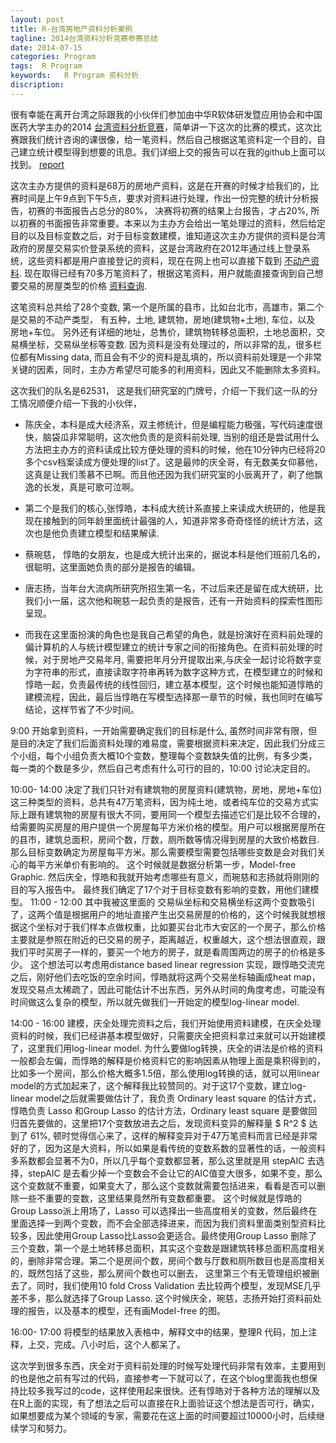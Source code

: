 ```yaml
---
layout: post
title: R-台湾房地产资料分析案例
tagline: 2014台湾资料分析竞赛参赛总结
date: 2014-07-15
categories: Program
tags:  R Program
keywords:   R Program 资料分析
discription: 
---
```


   很有幸能在离开台湾之际跟我的小伙伴们参加由中华R软体研发暨应用协会和中国医药大学主办的2014 [台湾资料分析竞赛][compete]，简单讲一下这次的比赛的模式，这次比赛跟我们统计咨询的课很像，给一笔资料，然后自己根据这笔资料定一个目的，自己建立统计模型得到想要的讯息。我们详细上交的报告可以在我的github上面可以找到。 [report][]

   这次主办方提供的资料是68万的房地产资料，这是在开赛的时候才给我们的，比赛时间是上午9点到下午5点，要求对资料进行处理，作出一份完整的统计分析报告，初赛的书面报告占总分的80%， 决赛将初赛的结果上台报告，才占20%, 所以初赛的书面报告非常重要。本来以为主办方会给出一笔处理过的资料，然后给定目的以及目标变数之后，对于目标变数建模，谁知道这次主办方提供的资料是台湾政府的房屋交易实价登录系统的资料，这是台湾政府在2012年通过线上登录系统，这些资料都是用户直接登记的资料，现在在网上也可以直接下载到 [不动产资料][data]. 现在取得已经有70多万笔资料了，根据这笔资料，用户就能直接查询到自己想要交易的房屋类型的价格 [资料查询][search].

   这笔资料总共给了28个变数, 第一个是所属的县市，比如台北市，高雄市，第二个是交易的不动产类型， 有五种，土地, 建筑物，房地(建筑物+土地), 车位，以及 房地+车位。 另外还有详细的地址，总售价，建筑物转移总面积，土地总面积，交易横坐标，交易纵坐标等变数. 因为资料是没有处理过的，所以非常的乱，很多栏位都有Missing data, 而且会有不少的资料是乱填的，所以资料前处理是一个非常关键的因素，同时，主办方希望尽可能多的利用资料，因此又不能删除太多资料。

这次我们的队名是62531， 这是我们研究室的门牌号，介绍一下我们这一队的分工情况顺便介绍一下我的小伙伴，

* 陈庆全，本科是成大经济系，双主修统计，但是编程能力极强，写代码速度很快，脑袋瓜非常聪明，这次他负责的是资料前处理, 当别的组还是尝试用什么方法把主办方的资料读成比较方便处理的资料的时候，他在10分钟内已经将20多个csv档案读成方便处理的list了。这是最帅的庆全哥，有无数美女仰慕他，这真是让我们羡慕不已啊。而且他还因为我们研究室的小辰离开了，剃了他飘逸的长发，真是可歌可泣啊。

* 第二个是我们的核心,张惇皓，本科成大统计系直接上来读成大统研的，他是我现在接触到的同年龄里面统计最强的人，知道非常多奇奇怪怪的统计方法，这次也是他负责建立模型和结果解读.


* 蔡琬慈， 惇皓的女朋友，也是成大统计出来的，据说本科是他们班前几名的，很聪明，这里面她负责的部分是报告的编辑。 

* 唐志扬，当年台大流病所研究所招生第一名，不过后来还是留在成大统研，比我们小一届，这次他和琬慈一起负责的是报告，还有一开始资料的探索性图形呈现。

* 而我在这里面扮演的角色也是我自己希望的角色，就是扮演好在资料前处理的偏计算机的人与统计模型建立的统计专家之间的衔接角色。在资料前处理的时候，对于房地产交易年月, 需要把年月分开提取出来,与庆全一起讨论将数字变为字符串的形式，直接读取字符串再转为数字这种方式，在模型建立的时候和惇皓一起，负责最传统的线性回归，建立基本模型，这个时候也能知道惇皓的建模流程，因此，最后当惇皓在写模型选择那一章节的时候，我也同时在编写结论，这样节省了不少时间。

9:00 开始拿到资料，一开始需要确定我们的目标是什么, 虽然时间非常有限，但是目的决定了我们后面资料处理的难易度，需要根据资料来决定，因此我们分成三个小组，每个小组负责大概10个变数，整理每个变数缺失值的比例，有多少类，每一类的个数是多少，然后自己考虑有什么可行的目的，10:00 讨论决定目的。

10:00- 14:00 决定了我们只针对有建筑物的房屋资料(建筑物，房地，房地+车位)这三种类型的资料，总共有47万笔资料，因为纯土地，或者纯车位的交易方式实际上跟有建筑物的房屋有很大不同，要用同一个模型去描述它们是比较不合理的，给需要购买房屋的用户提供一个房屋每平方米价格的模型。用户可以根据房屋所在的县市，建筑总面积，房间个数，厅数，厕所数等情况得到房屋的大致价格数目. 那么目标变数确定为房屋每平方米。那么需要模型需要包括哪些变数是会对我们关心的每平方米单价有影响的。 这个时候就是数据分析第一步，Model-free Graphic. 然后庆全，惇皓和我就开始考虑哪些有意义，而琬慈和志扬就将刚刚的目的写入报告中。 最终我们确定了17个对于目标变数有影响的变数，用他们建模型。 11:00 - 12:00 其中我被这里面的 交易纵坐标和交易横坐标这两个变数吸引了，这两个值是根据用户的地址直接产生出交易房屋的价格的，这个时候我就想根据这个坐标对于我们样本点做权重，比如要买台北市大安区的一个房子，那么价格主要就是参照在附近的已交易的房子，距离越近，权重越大，这个想法很直观，跟我们平时买房子一样的，要买一个地方的房子，就是看周围两边的房子的价格是多少。 这个想法可以考虑用distance based linear regression 实现，跟惇皓交流完之后，刚好他们去吃饭的空余时间，惇皓就将这两个交易坐标轴画成heat map，发现交易点太稀疏了，因此可能估计不出东西，另外从时间的角度考虑，可能没有时间做这么复杂的模型，所以就先做我们一开始定的模型log-linear model.

14:00 - 16:00 建模，庆全处理完资料之后，我们开始使用资料建模，在庆全处理资料的时候，我们已经讲基本模型做好，只需要庆全把资料拿过来就可以开始建模了，这里我们用log-linear model. 为什么要做log转换，庆全的讲法是价格的资料一般都会左偏，而惇皓的解释是价格资料它的影响因素从物理上面是乘积得到的，比如多一个房间，那么价格大概多1.5倍，那么使用log转换的话，就可以用linear model的方式加起来了，这个解释我比较赞同的。对于这17个变数，建立log-linear model之后就需要做估计了，我负责 Ordinary least square 的估计方式，惇皓负责 Lasso 和Group Lasso 的估计方法，Ordinary least square 是要做回归首先要做的，这里把17个变数放进去之后，发现资料变异的解释量 $ R^2 $ 达到了 61\%, 顿时觉得信心来了，这样的解释变异对于47万笔资料而言已经是非常好的了，因为这是大资料，所以如果是看传统的变数系数的显著性的话，一般资料多系数都会显著不为0，所以几乎每个变数都显著，那么这里就是用 stepAIC 去选择，stepAIC 是去看少掉一个变数会不会让它的AIC值变大很多，如果不变，那么这个变数就不重要，如果变大了，那么这个变数就需要包括进来，看看是否可以删除一些不重要的变数，这里结果竟然所有变数都重要。 这个时候就是惇皓的Group Lasso派上用场了，Lasso 可以选择出一些高度相关的变数，然后最终在里面选择一到两个变数，而不会全部选择进来，而因为我们资料里面类别型资料比较多，因此使用Group Lasso比Lasso会更适合。最终使用Group Lasso 删除了三个变数，第一个是土地转移总面积，其实这个变数是跟建筑转移总面积高度相关的，删除非常合理。第二个是房间个数，房间个数与厅数和厕所数目也是高度相关的，既然包括了这些，那么房间个数也可以删去， 这里第三个有无管理组织被删去了。同时，我们使用10 fold Cross Validation 去比较两个模型，发现MSE几乎差不多，那么就选择了Group Lasso. 这个时候庆全，琬慈，志扬开始打资料前处理的报告，以及基本的模型，还有画Model-free 的图。

16:00- 17:00 将模型的结果放入表格中，解释文中的结果，整理R 代码，加上注释，上交，完成。八小时后，这个人都呆了。

这次学到很多东西，庆全对于资料前处理的时候写处理代码非常有效率，主要用到的也是他之前有写过的代码，直接参考一下就可以了，在这个blog里面我也想保持比较多我写过的code，这样使用起来很快。还有惇皓对于各种方法的理解以及在R上面的实现，有了想法之后可以直接在R上面验证这个想法是否可行，确实，如果想要成为某个领域的专家，需要花在这上面的时间要超过10000小时，后续继续学习和努力。



[compete]: http://www.carra.org.tw/dm/
[report]: https://github.com/darranchen/Blog/blob/gh-pages/_posts/Program/Household/R1399955006.pdf
[data]: http://plvr.land.moi.gov.tw/DownloadOpenData
[search]: http://lvr.land.moi.gov.tw/N11/changemenu.action#map
[gambler]: http://en.wikipedia.org/wiki/Gambler%27s_ruin
[nplayer]: http://www.sciencedirect.com/science/article/pii/S0196885804000363
[holdem]: http://en.wikipedia.org/wiki/Texas_hold_%27em
[branch]: http://blog.xjchen.net/book/2014/04/30/git3/
<!-- []: {{BASE_PATH}}/images/a.png -->
<!-- {%highlight html%} {%endhighlight%}-->

